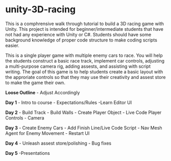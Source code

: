 # unity-3D-racing

This is a comphrensive walk through tutorial to build a 3D racing game with Unity. This project is intended for beginner/intermediate students that have not had any experience with Unity or C#. Students should have some background knowledge of proper code structure to make coding scripts easier.

This is a single player game with multiple enemy cars to race. You will help the students construct a basic race track, implement car controls, adjusting a multi-purpose camera rig, adding assests, and assisting with script writing. The goal of this game is to help students create a basic layout with the approriate controls so that they may use their creativity and assest store to make the game their own.

**Loose Outline** - Adjust Accordingly
  
  **Day 1**
    - Intro to course 
    - Expectations/Rules
    -Learn Editor UI
    
  **Day 2**
    - Build Track
    - Build Walls
    - Create Player Object
    - Live Code Player Controls
    - Camera
    
  **Day 3**
    - Create Enemy Cars
    - Add Finish Line/Live Code Script
    - Nav Mesh Agent for Enemy Movement
    - Restart UI
    
  **Day 4**
    - Unleash assest store/polishing
    - Bug fixes
    
  
  **Day 5**
    -Presentations
